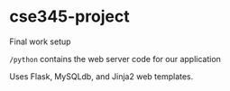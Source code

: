 # cse345-project

Final work setup

`/python` contains the web server code for our application

Uses Flask, MySQLdb, and Jinja2 web templates. 
